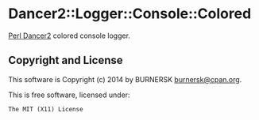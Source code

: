 Dancer2::Logger::Console::Colored
=================================

[Perl Dancer2](http://perldancer.org/) colored console logger.

Copyright and License
---------------------

This software is Copyright (c) 2014 by BURNERSK <burnersk@cpan.org>.

This is free software, licensed under:

    The MIT (X11) License
